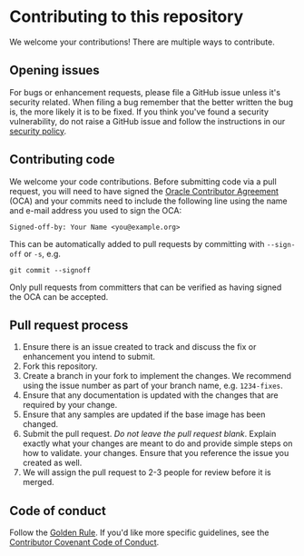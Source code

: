 # Contributing to this repository

We welcome your contributions! There are multiple ways to contribute.

## Opening issues

For bugs or enhancement requests, please file a GitHub issue unless it's
security related. When filing a bug remember that the better written the bug is,
the more likely it is to be fixed. If you think you've found a security
vulnerability, do not raise a GitHub issue and follow the instructions in our
[security policy](./SECURITY.md).

## Contributing code

We welcome your code contributions. Before submitting code via a pull request,
you will need to have signed the [Oracle Contributor Agreement][OCA] (OCA) and
your commits need to include the following line using the name and e-mail
address you used to sign the OCA:

```text
Signed-off-by: Your Name <you@example.org>
```

This can be automatically added to pull requests by committing with `--sign-off`
or `-s`, e.g.

```text
git commit --signoff
```

Only pull requests from committers that can be verified as having signed the OCA
can be accepted.

## Pull request process

1. Ensure there is an issue created to track and discuss the fix or enhancement
   you intend to submit.
1. Fork this repository.
1. Create a branch in your fork to implement the changes. We recommend using
   the issue number as part of your branch name, e.g. `1234-fixes`.
1. Ensure that any documentation is updated with the changes that are required
   by your change.
1. Ensure that any samples are updated if the base image has been changed.
1. Submit the pull request. *Do not leave the pull request blank*. Explain exactly
   what your changes are meant to do and provide simple steps on how to validate.
   your changes. Ensure that you reference the issue you created as well.
1. We will assign the pull request to 2-3 people for review before it is merged.

## Code of conduct

Follow the [Golden Rule](https://en.wikipedia.org/wiki/Golden_Rule). If you'd
like more specific guidelines, see the [Contributor Covenant Code of Conduct][COC].

[OCA]: https://oca.opensource.oracle.com
[COC]: https://www.contributor-covenant.org/version/1/4/code-of-conduct/
